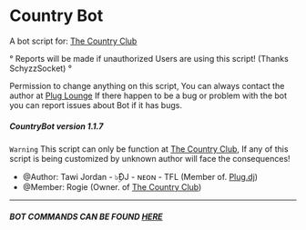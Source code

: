 Country Bot
==========
A bot script for: [The Country Club](http://plug.dj/the-country-club-1/)

° Reports will be made if unauthorized Users are using this script! (Thanks SchyzzSocket) °

Permission to change anything on this script, You can always contact the author at
[Plug Lounge](http://goo.gl/cMMMc1)
If there happen to be a bug or problem with the bot you can report issues about Bot if it has bugs.

##### CountryBot version 1.1.7


`Warning` This script can only be function at [The Country Club](http://plug.dj/the-country-club-1/), If any of this script is being customized by unknown author will face the consequences!

 * @Author:    Tawi Jordan - ๖ۣۜĐJ - ɴᴇᴏɴ - TFL (Member of. [Plug.dj](https://plug.dj/communities/))
 * @Member:    Rogie (Owner. of [The Country Club](http://plug.dj/the-country-club-1/))

--------------

##### BOT COMMANDS CAN BE FOUND [HERE](http://goo.gl/hJ8WJk)


